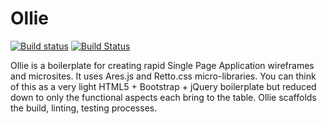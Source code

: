 # Ollie
[![Build status](https://ci.appveyor.com/api/projects/status/t3wv39owatkxpx9m?svg=true)](https://ci.appveyor.com/project/vip3rousmango/ollie)
[![Build Status](https://travis-ci.org/VirtuallyCreative/Ollie.svg?branch=master)](https://travis-ci.org/VirtuallyCreative/Ollie)

Ollie is a boilerplate for creating rapid Single Page Application wireframes and microsites. It uses Ares.js and Retto.css micro-libraries.
You can think of this as a very light HTML5 + Bootstrap + jQuery boilerplate but reduced down to only the functional aspects each bring to the table.
Ollie scaffolds the build, linting, testing processes.
